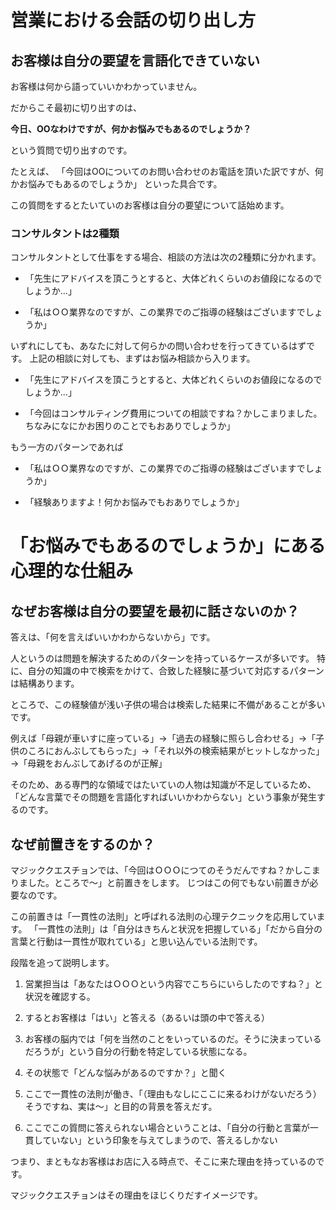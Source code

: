 



# 営業における会話の切り出し方

## お客様は自分の要望を言語化できていない

お客様は何から語っていいかわかっていません。

だからこそ最初に切り出すのは、

**今日、OOなわけですが、何かお悩みでもあるのでしょうか？**

という質問で切り出すのです。

たとえば、
「今回はOOについてのお問い合わせのお電話を頂いた訳ですが、何かお悩みでもあるのでしょうか」
といった具合です。

この質問をするとたいていのお客様は自分の要望について話始めます。

### コンサルタントは2種類

コンサルタントとして仕事をする場合、相談の方法は次の2種類に分かれます。

- 「先生にアドバイスを頂こうとすると、大体どれくらいのお値段になるのでしょうか...」

- 「私はＯＯ業界なのですが、この業界でのご指導の経験はございますでしょうか」

いずれにしても、あなたに対して何らかの問い合わせを行ってきているはずです。
上記の相談に対しても、まずはお悩み相談から入ります。

- 「先生にアドバイスを頂こうとすると、大体どれくらいのお値段になるのでしょうか...」

- 「今回はコンサルティング費用についての相談ですね？かしこまりました。ちなみになにかお困りのことでもおありでしょうか」

もう一方のパターンであれば

- 「私はＯＯ業界なのですが、この業界でのご指導の経験はございますでしょうか」

- 「経験ありますよ！何かお悩みでもおありでしょうか」


# 「お悩みでもあるのでしょうか」にある心理的な仕組み

## なぜお客様は自分の要望を最初に話さないのか？

答えは、「何を言えばいいかわからないから」です。

人というのは問題を解決するためのパターンを持っているケースが多いです。
特に、自分の知識の中で検索をかけて、合致した経験に基づいて対応するパターンは結構あります。

ところで、この経験値が浅い子供の場合は検索した結果に不備があることが多いです。

例えば「母親が車いすに座っている」→「過去の経験に照らし合わせる」→「子供のころにおんぶしてもらった」→「それ以外の検索結果がヒットしなかった」→「母親をおんぶしてあげるのが正解」

そのため、ある専門的な領域ではたいていの人物は知識が不足しているため、「どんな言葉でその問題を言語化すればいいかわからない」という事象が発生するのです。

## なぜ前置きをするのか？

マジッククエスチョンでは、「今回はＯＯＯにつてのそうだんですね？かしこまりました。ところで～」と前置きをします。
じつはこの何でもない前置きが必要なのです。

この前置きは「一貫性の法則」と呼ばれる法則の心理テクニックを応用しています。
「一貫性の法則」は「自分はきちんと状況を把握している」「だから自分の言葉と行動は一貫性が取れている」と思い込んでいる法則です。

段階を追って説明します。

1. 営業担当は「あなたはＯＯＯという内容でこちらにいらしたのですね？」と状況を確認する。

2. するとお客様は「はい」と答える（あるいは頭の中で答える）

3. お客様の脳内では「何を当然のことをいっているのだ。そうに決まっているだろうが」という自分の行動を特定している状態になる。

4. その状態で「どんな悩みがあるのですか？」と聞く

5. ここで一貫性の法則が働き、「（理由もなしにここに来るわけがないだろう）そうですね、実は～」と目的の背景を答えだす。

6. ここでこの質問に答えられない場合ということは、「自分の行動と言葉が一貫していない」という印象を与えてしまうので、答えるしかない

つまり、まともなお客様はお店に入る時点で、そこに来た理由を持っているのです。

マジッククエスチョンはその理由をほじくりだすイメージです。









